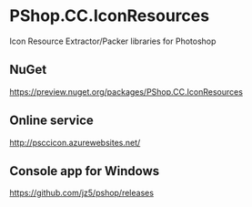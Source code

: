 # PShop.CC.IconResources
Icon Resource Extractor/Packer libraries for Photoshop

## NuGet

https://preview.nuget.org/packages/PShop.CC.IconResources

## Online service

http://psccicon.azurewebsites.net/

## Console app for Windows

https://github.com/jz5/pshop/releases
